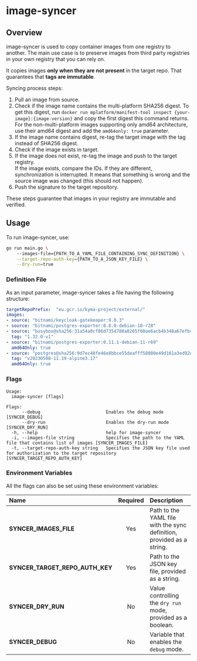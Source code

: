 # image-syncer

## Overview

image-syncer is used to copy container images from one registry to another.
The main use case is to preserve images from third party registries in your own registry that you can rely on.

It copies images **only when they are not present** in the target repo. That guarantees that **tags are immutable**.

Syncing process steps:
1. Pull an image from source.
2. Check if the image name contains the multi-platform SHA256 digest. To get this digest, run `docker run mplatform/manifest-tool inspect {your-image}:{image-version}` and copy the first digest this command returns. For the non-multi-platform images supporting only amd64 architecture, use their amd64 digest and add the `amd64only: true` parameter. 
3. If the image name contains digest, re-tag the target image with the tag instead of SHA256 digest.
4. Check if the image exists in target.
5. If the image does not exist, re-tag the image and push to the target registry.  
If the image exists, compare the IDs. If they are different, synchronization is interrupted. It means that something is wrong and the source image was changed (this should not happen).
6. Push the signature to the target repository.

These steps guarantee that images in your registry are immutable and verified.

## Usage

To run image-syncer, use:
```bash
go run main.go \ 
    --images-file={PATH_TO_A_YAML_FILE_CONTAINING_SYNC_DEFINITION} \
    --target-repo-auth-key={PATH_TO_A_JSON_KEY_FILE} \
    --dry-run=true
```
### Definition File

As an input parameter, image-syncer takes a file having the following structure: 

```yaml
targetRepoPrefix:  "eu.gcr.io/kyma-project/external/"
images:
- source: "bitnami/keycloak-gatekeeper:9.0.3"
- source: "bitnami/postgres-exporter:0.8.0-debian-10-r28"
- source: "busybox@sha256:31a54a0cf86d7354788a8265f60ae6acb4b348a67efbcf7c1007dd3cf7af05ab"
  tag: "1.32.0-v1"
- source: "bitnami/postgres-exporter:0.11.1-debian-11-r69"
  amd64Only: true
- source: "postgres@sha256:9d7ec48fe46e8bbce55deafff58080e49d161a3ed92e67f645014bb50dc599fd"
  tag: "v20230508-11.19-alpine3.17"
  amd64Only: true
```

### Flags

```
Usage:
  image-syncer [flags]

Flags:
      --debug                         Enables the debug mode [SYNCER_DEBUG]
      --dry-run                       Enables the dry-run mode [SYNCER_DRY_RUN]
  -h, --help                          help for image-syncer
  -i, --images-file string            Specifies the path to the YAML file that contains list of images [SYNCER_IMAGES_FILE]
  -t, --target-repo-auth-key string   Specifies the JSON key file used for authorization to the target repository [SYNCER_TARGET_REPO_AUTH_KEY]
```


### Environment Variables

All the flags can also be set using these environment variables:

| Name                           | Required | Description                                                           |
| :----------------------------- | :------: | :-------------------------------------------------------------------- |
| **SYNCER_IMAGES_FILE**         |    Yes   | Path to the YAML file with the sync definition, provided as a string.|
| **SYNCER_TARGET_REPO_AUTH_KEY**|    Yes   | Path to the JSON key file, provided as a string.|
| **SYNCER_DRY_RUN**             |    No    | Value controlling the `dry run` mode, provided as a boolean.|
|**SYNCER_DEBUG**| No | Variable that enables the `debug` mode.|

